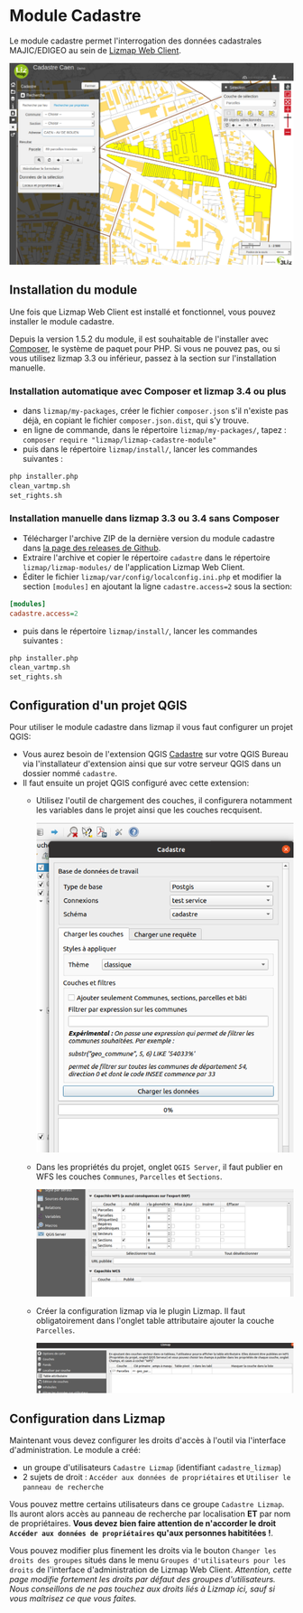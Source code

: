 # Module Cadastre

Le module cadastre permet l'interrogation des données cadastrales MAJIC/EDIGEO au sein de [Lizmap Web Client](https://github.com/3liz/lizmap-web-client).

![Démo](demo.png)

## Installation du module

Une fois que Lizmap Web Client est installé et fonctionnel, vous pouvez installer le module cadastre.

Depuis la version 1.5.2 du module, il est souhaitable de l'installer avec [Composer](https://getcomposer.org),
le système de paquet pour PHP. Si vous ne pouvez pas, ou si vous utilisez
lizmap 3.3 ou inférieur, passez à la section sur l'installation manuelle.

### Installation automatique avec Composer et lizmap 3.4 ou plus

* dans `lizmap/my-packages`, créer le fichier `composer.json` s'il n'existe pas
  déjà, en copiant le fichier `composer.json.dist`, qui s'y trouve.
* en ligne de commande, dans le répertoire `lizmap/my-packages/`, tapez :
  `composer require "lizmap/lizmap-cadastre-module"`
* puis dans le répertoire `lizmap/install/`, lancer les commandes suivantes :

```bash
php installer.php
clean_vartmp.sh
set_rights.sh
```

### Installation manuelle dans lizmap 3.3 ou 3.4 sans Composer

* Télécharger l'archive ZIP de la dernière version du module cadastre dans [la page des releases de Github](https://github.com/3liz/lizmap-cadastre-module/releases).
* Extraire l'archive et copier le répertoire `cadastre` dans le répertoire `lizmap/lizmap-modules/` de l'application Lizmap Web Client.
* Éditer le fichier `lizmap/var/config/localconfig.ini.php` et modifier la section `[modules]` en ajoutant la ligne `cadastre.access=2` sous la section:

```ini
[modules]
cadastre.access=2
```

* puis dans le répertoire `lizmap/install/`, lancer les commandes suivantes :

```bash
php installer.php
clean_vartmp.sh
set_rights.sh
```

## Configuration d'un projet QGIS

Pour utiliser le module cadastre dans lizmap il vous faut configurer un projet QGIS:

* Vous aurez besoin de l'extension QGIS [Cadastre](https://github.com/3liz/QgisCadastrePlugin) sur votre QGIS Bureau via l'installateur d'extension ainsi que sur votre serveur QGIS dans un dossier nommé `cadastre`.
* Il faut ensuite un projet QGIS configuré avec cette extension:
  * Utilisez l'outil de chargement des couches, il configurera notamment les variables dans le projet ainsi que les couches recquisent.

    ![Project Properties](img/load_data.png)

  * Dans les propriétés du projet, onglet `QGIS Server`, il faut publier en WFS les couches `Communes`, `Parcelles` et `Sections`.

    ![Plubication WFS](img/wfs_properties.png)

  * Créer la configuration lizmap via le plugin Lizmap. Il faut obligatoirement dans l'onglet table attributaire ajouter la couche `Parcelles`.

    ![Table attributaire](img/table_attr.png)

## Configuration dans Lizmap

Maintenant vous devez configurer les droits d'accès à l'outil via l'interface d'administration. Le module a créé:

* un groupe d'utilisateurs `Cadastre Lizmap` (identifiant `cadastre_lizmap`)
* 2 sujets de droit : `Accéder aux données de propriétaires` et `Utiliser le panneau de recherche`

Vous pouvez mettre certains utilisateurs dans ce groupe `Cadastre Lizmap`. Ils auront alors accès au panneau de recherche par localisation **ET** par nom de propriétaires. **Vous devez bien faire attention de n'accorder le droit `Accéder aux données de propriétaires` qu'aux personnes habititées !**.

Vous pouvez modifier plus finement les droits via le bouton `Changer les droits des groupes` situés dans le menu `Groupes d'utilisateurs pour les droits` de l'interface d'administration de Lizmap Web Client. *Attention, cette page modifie fortement les droits par défaut des groupes d'utilisateurs. Nous conseillons de ne pas touchez aux droits liés à Lizmap ici, sauf si vous maîtrisez ce que vous faites.*
